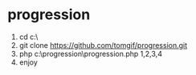 # progression
1. cd c:\
1. git clone https://github.com/tomgif/progression.git
1. php c:\progression\progression.php 1,2,3,4
1. enjoy
